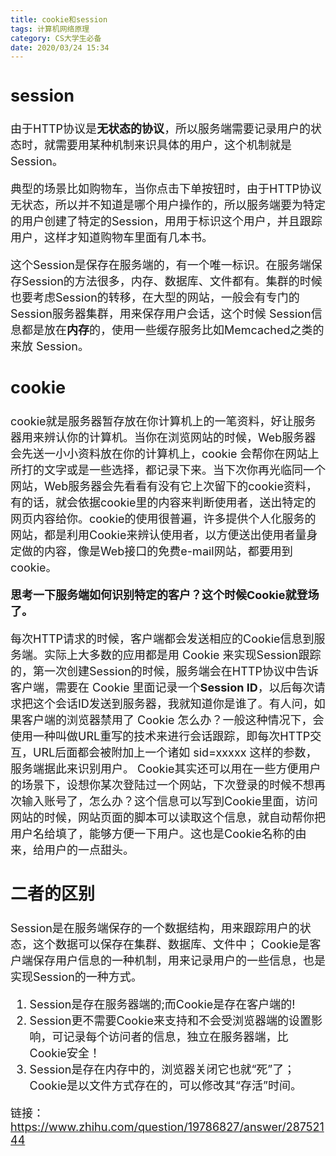 ```yaml
---
title: cookie和session
tags: 计算机网络原理
category: CS大学生必备
date: 2020/03/24 15:34
---
```


<font size=4>

## session

由于HTTP协议是**无状态的协议**，所以服务端需要记录用户的状态时，就需要用某种机制来识具体的用户，这个机制就是Session。

典型的场景比如购物车，当你点击下单按钮时，由于HTTP协议无状态，所以并不知道是哪个用户操作的，所以服务端要为特定的用户创建了特定的Session，用用于标识这个用户，并且跟踪用户，这样才知道购物车里面有几本书。

这个Session是保存在服务端的，有一个唯一标识。在服务端保存Session的方法很多，内存、数据库、文件都有。集群的时候也要考虑Session的转移，在大型的网站，一般会有专门的Session服务器集群，用来保存用户会话，这个时候 Session信息都是放在**内存**的，使用一些缓存服务比如Memcached之类的来放 Session。

## cookie

cookie就是服务器暂存放在你计算机上的一笔资料，好让服务器用来辨认你的计算机。当你在浏览网站的时候，Web服务器会先送一小小资料放在你的计算机上，cookie 会帮你在网站上所打的文字或是一些选择，都记录下来。当下次你再光临同一个网站，Web服务器会先看看有没有它上次留下的cookie资料，有的话，就会依据cookie里的内容来判断使用者，送出特定的网页内容给你。cookie的使用很普遍，许多提供个人化服务的网站，都是利用Cookie来辨认使用者，以方便送出使用者量身定做的内容，像是Web接口的免费e-mail网站，都要用到 cookie。

**思考一下服务端如何识别特定的客户？这个时候Cookie就登场了。**

每次HTTP请求的时候，客户端都会发送相应的Cookie信息到服务端。实际上大多数的应用都是用 Cookie 来实现Session跟踪的，第一次创建Session的时候，服务端会在HTTP协议中告诉客户端，需要在 Cookie 里面记录一个**Session ID**，以后每次请求把这个会话ID发送到服务器，我就知道你是谁了。有人问，如果客户端的浏览器禁用了 Cookie 怎么办？一般这种情况下，会使用一种叫做URL重写的技术来进行会话跟踪，即每次HTTP交互，URL后面都会被附加上一个诸如 sid=xxxxx 这样的参数，服务端据此来识别用户。
Cookie其实还可以用在一些方便用户的场景下，设想你某次登陆过一个网站，下次登录的时候不想再次输入账号了，怎么办？这个信息可以写到Cookie里面，访问网站的时候，网站页面的脚本可以读取这个信息，就自动帮你把用户名给填了，能够方便一下用户。这也是Cookie名称的由来，给用户的一点甜头。

## 二者的区别
Session是在服务端保存的一个数据结构，用来跟踪用户的状态，这个数据可以保存在集群、数据库、文件中；
Cookie是客户端保存用户信息的一种机制，用来记录用户的一些信息，也是实现Session的一种方式。

1. Session是存在服务器端的;而Cookie是存在客户端的!
2. Session更不需要Cookie来支持和不会受浏览器端的设置影响，可记录每个访问者的信息，独立在服务器端，比Cookie安全！
3. Session是存在内存中的，浏览器关闭它也就“死”了；Cookie是以文件方式存在的，可以修改其“存活”时间。

链接：https://www.zhihu.com/question/19786827/answer/28752144